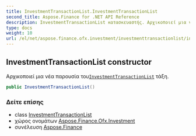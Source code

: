 ```yaml
---
title: InvestmentTransactionList.InvestmentTransactionList
second_title: Aspose.Finance for .NET API Reference
description: InvestmentTransactionList κατασκευαστής. Αρχικοποιεί μια νέα παρουσία τουInvestmentTransactionList τάξη.
type: docs
weight: 10
url: /el/net/aspose.finance.ofx.investment/investmenttransactionlist/investmenttransactionlist/
---
```

## InvestmentTransactionList constructor

Αρχικοποιεί μια νέα παρουσία του[`InvestmentTransactionList`](../) τάξη.

```csharp
public InvestmentTransactionList()
```

### Δείτε επίσης

* class [InvestmentTransactionList](../)
* χώρος ονομάτων [Aspose.Finance.Ofx.Investment](../../investmenttransactionlist/)
* συνέλευση [Aspose.Finance](../../../)


